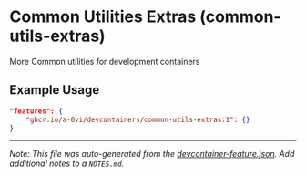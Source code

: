 
# Common Utilities Extras (common-utils-extras)

More Common utilities for development containers

## Example Usage

```json
"features": {
    "ghcr.io/a-0vi/devcontainers/common-utils-extras:1": {}
}
```





---

_Note: This file was auto-generated from the [devcontainer-feature.json](https://github.com/a-0vi/devcontainers/blob/main/src/common-utils-extras/devcontainer-feature.json).  Add additional notes to a `NOTES.md`._
